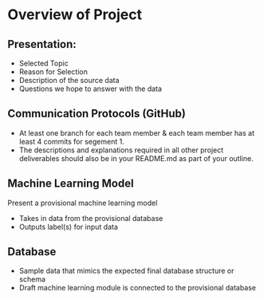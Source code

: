# Overview of Project

## Presentation: 
-	Selected Topic
-	Reason for Selection
-	Description of the source data
-	Questions we hope to answer with the data

## Communication Protocols (GitHub)
- At least one branch for each team member & each team member has at least 4 commits for segement 1. 
- The descriptions and explanations required in all other project deliverables should also be in your README.md as part of your outline.

## Machine Learning Model
Present a provisional machine learning model 
- Takes in data from the provisional database
- Outputs label(s) for input data

## Database
- Sample data that mimics the expected final database structure or schema
- Draft machine learning module is connected to the provisional database
